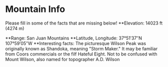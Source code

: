 # Mountain Info
Please fill in some of the facts that are missing below!
**Elevation: 14023 ft (4274 m)

**Range: San Juan Mountains
**Latitude, Longitude: 37°51′37″N 107°59′05″W
**Interesting facts: The picturesque Wilson Peak was originally known as Shandoka, meaning "Storm Maker." It may be familiar from Coors commercials or the filf Hateful Eight. Not to be confused with Mount Wilson, also named for topographer A.D. Wilson
